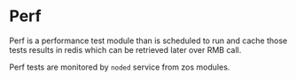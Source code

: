 # Perf

Perf is a performance test module than is scheduled to run and cache those tests results in redis which can be retrieved later over RMB call.

Perf tests are monitored by `noded` service from zos modules.
